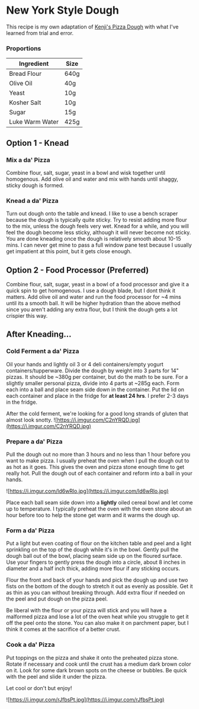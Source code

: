 # New York Style Dough

This recipe is my own adaptation of [Kenji's Pizza Dough](https://www.seriouseats.com/recipes/2010/10/new-york-style-pizza.html) with what I've learned from trial and error.

### Proportions

| Ingredient  | Size |
| ----------- | ---- |
| Bread Flour | 640g |
| Olive Oil | 40g |
| Yeast | 10g |
| Kosher Salt | 10g |
| Sugar | 15g |
| Luke Warm Water | 425g |

## Option 1 - Knead
### Mix a da' Pizza
Combine flour, salt, sugar, yeast in a bowl and wisk together until homogenous. Add olive oil and water and mix with hands until shaggy, sticky dough is formed.

### Knead a da' Pizza
Turn out dough onto the table and knead. I like to use a bench scraper because the dough is typically quite sticky. Try to resist adding more flour to the mix, unless the dough feels very wet. Knead for a while, and you will feel the dough become less sticky, although it will never become not sticky. You are done kneading once the dough is relatively smooth about 10-15 mins. I can never get mine to pass a full window pane test because I usually get impatient at this point, but it gets close enough. 

## Option 2 - Food Processor (Preferred)
Combine flour, salt, sugar, yeast in a bowl of a food processor and give it a quick spin to get homogenous. I use a dough blade, but I dont think it matters. Add olive oil and water and run the food processor for ~4 mins until its a smooth ball. It will be higher hydration than the above method since you aren't adding any extra flour, but I think the dough gets a lot crispier this way.

## After Kneading...
### Cold Ferment a da' Pizza
Oil your hands and lightly oil 3 or 4 deli containers/empty yogurt containers/tupperware. Divide the dough by weight into 3 parts for 14" pizzas. It should be ~380g per container, but do the math to be sure. For a slightly smaller personal pizza, divide into 4 parts at ~285g each. Form each into a ball and place seam side down in the container. Put the lid on each container and place in the fridge for __at least 24 hrs__. I prefer 2-3 days in the fridge.

After the cold ferment, we're looking for a good long strands of gluten that almost look snotty.
![https://i.imgur.com/C2nYRQD.jpg](https://i.imgur.com/C2nYRQD.jpg)


### Prepare a da' Pizza
Pull the dough out no more than 3 hours and no less than 1 hour before you want to make pizza. I usually preheat the oven when I pull the dough out to as hot as it goes. This gives the oven and pizza stone enough time to get really hot. Pull the dough out of each container and reform into a ball in your hands. 

![https://i.imgur.com/ld6wRlo.jpg](https://i.imgur.com/ld6wRlo.jpg)


Place each ball seam side down into a __lightly__ oiled cereal bowl and let come up to temperature. I typically preheat the oven with the oven stone about an hour before too to help the stone get warm and it warms the dough up.

### Form a da' Pizza
Put a light but even coating of flour on the kitchen table and peel and a light sprinkling on the top of the dough while it's in the bowl. Gently pull the dough ball out of the bowl, placing seam side up on the floured surface. Use your fingers to gently press the dough into a circle, about 8 inches in diameter and a half inch thick, adding more flour if any sticking occurs. 

Flour the front and back of your hands and pick the dough up and use two fists on the bottom of the dough to stretch it out as evenly as possible. Get it as thin as you can without breaking through. Add extra flour if needed on the peel and put dough on the pizza peel.

Be liberal with the flour or your pizza will stick and you will have a malformed pizza and lose a lot of the oven heat while you struggle to get it off the peel onto the stone. You can also make it on parchment paper, but I think it comes at the sacrifice of a better crust.

### Cook a da' Pizza
Put toppings on the pizza and shake it onto the preheated pizza stone. Rotate if necessary and cook until the crust has a medium dark brown color on it. Look for some dark brown spots on the cheese or bubbles. Be quick with the peel and slide it under the pizza. 

Let cool or don't but enjoy!

![https://i.imgur.com/rJfbsPt.jpg](https://i.imgur.com/rJfbsPt.jpg)

